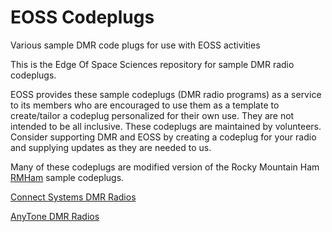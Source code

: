 # EOSS Codeplugs

Various sample DMR code plugs for use with EOSS activities



This is the Edge Of Space Sciences repository for sample DMR radio codeplugs.

EOSS provides these sample codeplugs (DMR radio programs) as a service to its members who are encouraged to use them as a template to create/tailor a codeplug personalized for their own use. They are not intended to be all inclusive. These codeplugs are maintained by volunteers. Consider supporting DMR and EOSS by creating a codeplug for your radio and supplying updates as they are needed to us.

Many of these codeplugs are modified version of the Rocky Mountain Ham [RMHam](https://www.rmham.org/) sample codeplugs.

[Connect Systems DMR Radios](https://github.com/edgeofspace/codeplugs/tree/main/ConnectSystems)

[AnyTone DMR Radios](https://github.com/edgeofspace/codeplugs/tree/main/AnyTone)
